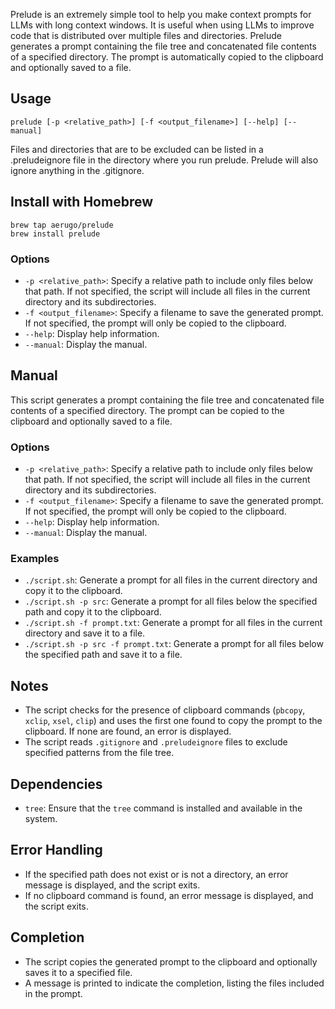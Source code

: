 Prelude is an extremely simple tool to help you make context prompts for LLMs with long context windows. It is useful when using LLMs to improve code that is distributed over multiple files and directories. Prelude generates a prompt containing the file tree and concatenated file contents of a specified directory.  The prompt is automatically copied to the clipboard and optionally saved to a file.

## Usage

```
prelude [-p <relative_path>] [-f <output_filename>] [--help] [--manual]
```

Files and directories that are to be excluded can be listed in a .preludeignore file in the directory where you run prelude. Prelude will also ignore anything in the .gitignore.

## Install with Homebrew

```
brew tap aerugo/prelude
brew install prelude
```

### Options

- `-p <relative_path>`: Specify a relative path to include only files below that path. If not specified, the script will include all files in the current directory and its subdirectories.
- `-f <output_filename>`: Specify a filename to save the generated prompt. If not specified, the prompt will only be copied to the clipboard.
- `--help`: Display help information.
- `--manual`: Display the manual.

## Manual

This script generates a prompt containing the file tree and concatenated file contents of a specified directory. The prompt can be copied to the clipboard and optionally saved to a file.

### Options

- `-p <relative_path>`: Specify a relative path to include only files below that path. If not specified, the script will include all files in the current directory and its subdirectories.
- `-f <output_filename>`: Specify a filename to save the generated prompt. If not specified, the prompt will only be copied to the clipboard.
- `--help`: Display help information.
- `--manual`: Display the manual.

### Examples

- `./script.sh`: Generate a prompt for all files in the current directory and copy it to the clipboard.
- `./script.sh -p src`: Generate a prompt for all files below the specified path and copy it to the clipboard.
- `./script.sh -f prompt.txt`: Generate a prompt for all files in the current directory and save it to a file.
- `./script.sh -p src -f prompt.txt`: Generate a prompt for all files below the specified path and save it to a file.

## Notes

- The script checks for the presence of clipboard commands (`pbcopy`, `xclip`, `xsel`, `clip`) and uses the first one found to copy the prompt to the clipboard. If none are found, an error is displayed.
- The script reads `.gitignore` and `.preludeignore` files to exclude specified patterns from the file tree.

## Dependencies

- `tree`: Ensure that the `tree` command is installed and available in the system.

## Error Handling

- If the specified path does not exist or is not a directory, an error message is displayed, and the script exits.
- If no clipboard command is found, an error message is displayed, and the script exits.

## Completion

- The script copies the generated prompt to the clipboard and optionally saves it to a specified file.
- A message is printed to indicate the completion, listing the files included in the prompt.

